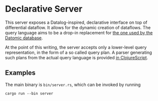 # Declarative Server

This server exposes a Datalog-inspired, declarative interface on top
of differential dataflow. It allows for the dynamic creation of
dataflows. The query language aims to be a drop-in replacement for
[the one used by the Datomic
database](https://docs.datomic.com/on-prem/query.html).

At the point of this writing, the server accepts only a lower-level
query representation, in the form of a so called query plan. A parser
generating such plans from the actual query language is provided [in
ClojureScript](https://github.com/comnik/kalkuel).

## Examples

The main binary is `bin/server.rs`, which can be invoked by running

    cargo run --bin server
